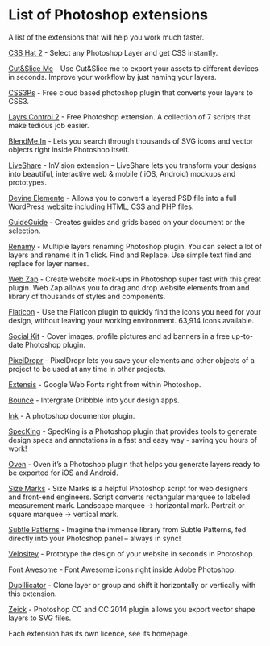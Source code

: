 # List of Photoshop extensions

A list of the extensions that will help you work much faster.

[CSS Hat 2](https://csshat.com/) - Select any Photoshop Layer and get CSS instantly.

[Cut&Slice Me](http://www.cutandslice.me/) - Use Cut&Slice me to export your assets to different devices in seconds. Improve your workflow by just naming your layers.

[CSS3Ps](http://css3ps.com/) - Free cloud based photoshop plugin that converts your layers to CSS3.

[Layrs Control 2](http://www.madebyvadim.com/layrs/) - Free Photoshop extension. A collection of 7 scripts that make tedious job easier.

[BlendMe.In](http://blendme.in/) - Lets you search through thousands of SVG icons and vector objects right inside Photoshop itself.

[LiveShare](http://www.invisionapp.com/lsps-download) - InVision extension – LiveShare lets you transform your designs into beautiful, interactive web & mobile ( iOS, Android) mockups and prototypes.

[Devine Elemente](http://www.divine-project.com/) - Allows you to convert a layered PSD file into a full WordPress website including HTML, CSS and PHP files.

[GuideGuide](http://guideguide.me/) - Creates guides and grids based on your document or the selection.

[Renamy](http://klaia.com/Renamy/) - Multiple layers renaming Photoshop plugin. You can select a lot of layers and rename it in 1 click. Find and Replace. Use simple text find and replace for layer names.

[Web Zap](http://webzap.uiparade.com/) - Create website mock-ups in Photoshop super fast with this great plugin. Web Zap allows you to drag and drop website elements from and library of thousands of styles and components.

[Flaticon](http://www.flaticon.com/download-plugin) - Use the FlatIcon plugin to quickly find the icons you need for your design, without leaving your working environment. 63,914 icons available.

[Social Kit](http://socialkit.madebysource.com/) - Cover images, profile pictures and ad banners in a free up-to-date Photoshop plugin.

[PixelDropr](http://pixeldropr.com/) - PixelDropr lets you save your elements and other objects of a project to be used at any time in other projects.

[Extensis](http://www.extensis.com/fr/font-management/web-font-plug-in/) - Google Web Fonts right from within Photoshop.

[Bounce](http://bounce.uiparade.com/) - Intergrate Dribbble into your design apps.

[Ink](http://ink.chrometaphore.com/) - A photoshop documentor plugin.

[SpecKing](https://creativemarket.com/wuwacorp/12478-SpecKing-Photoshop-Plugin) - SpecKing is a Photoshop plugin that provides tools to generate design specs and annotations in a fast and easy way - saving you hours of work!

[Oven](http://oven.chrometaphore.com/) - Oven it’s a Photoshop plugin that helps you generate layers ready to be exported for iOS and Android.

[Size Marks](https://github.com/romashamin/Size-Marks-PS#install) - Size Marks is a helpful Photoshop script for web designers and front-end engineers. Script converts rectangular marquee to labeled measurement mark. Landscape marquee → horizontal mark. Portrait or square marquee → vertical mark.

[Subtle Patterns](http://plugin.subtlepatterns.com/) - Imagine the immense library from Subtle Patterns, fed directly into your Photoshop panel – always in sync!

[Velositey](http://dandkagency.com/extensions/velositey-v2/) - Prototype the design of your website in seconds in Photoshop.

[Font Awesome](http://creativedo.co/FontAwesomePS) - Font Awesome icons right inside Adobe Photoshop.

[Duplllicator](http://tools.enotart.ru/) - Clone layer or group and shift it horizontally or vertically with this extension.

[Zeick](https://gumroad.com/l/Zeick) - Photoshop CC and CC 2014 plugin allows you export vector shape layers to SVG files.

Each extension has its own licence, see its homepage.

